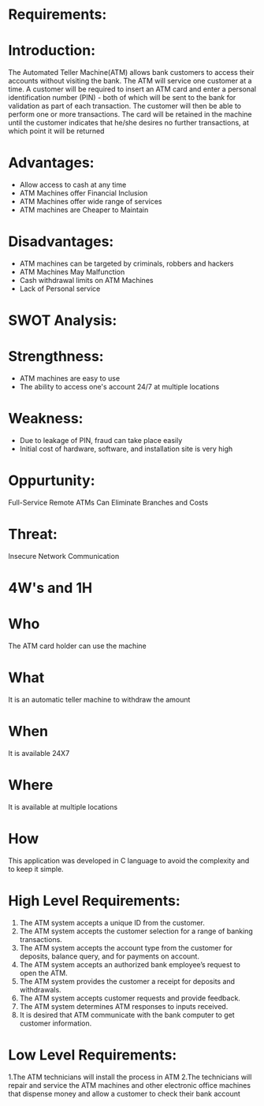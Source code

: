 
# Requirements:

# Introduction:
The Automated Teller Machine(ATM) allows bank customers to access their accounts without visiting the bank. The ATM will service one customer at a time. A customer will be required to insert an ATM card and enter a personal identification number (PIN) - both of which will be sent to the bank for validation as part of each transaction. The customer will then be able to perform one or more transactions. The card will be retained in the machine until the customer indicates that he/she desires no further transactions, at which point it will be returned

# Advantages:
  * Allow access to cash at any time
  * ATM Machines offer Financial Inclusion
  * ATM Machines offer wide range of services
  * ATM machines are Cheaper to Maintain

# Disadvantages:
  * ATM machines can be targeted by criminals, robbers and hackers
  * ATM Machines May Malfunction
  * Cash withdrawal limits on ATM Machines
  * Lack of Personal service
 
# SWOT Analysis:

# Strengthness:
  * ATM machines are easy to use
  * The ability to access one's account 24/7 at multiple locations
 
# Weakness:
  * Due to leakage of PIN, fraud can take place easily
  * Initial cost of hardware, software, and installation site is very high
 
# Oppurtunity:
 Full-Service Remote ATMs Can Eliminate Branches and Costs
 
# Threat:
 Insecure Network Communication
 
# 4W's and 1H

# Who
 The ATM card holder can use the machine
 
# What
 It is an automatic teller machine to withdraw the amount
 
# When
 It is available 24X7
 
# Where
 It is available at multiple locations
 
# How
 This application was developed in C language to avoid the complexity and to keep it simple.
 
# High Level Requirements:
  1. The ATM system  accepts a unique ID from the customer.
  2. The ATM system  accepts the customer selection for a range of banking transactions.
  3. The ATM system  accepts the account type from the customer for deposits, balance query, and for payments on account.
  4. The ATM system accepts an authorized bank employee’s request to open the ATM.
  5. The ATM system provides the customer a receipt for deposits and withdrawals.
  6. The ATM system accepts customer requests and provide feedback.
  7. The ATM system determines ATM responses to inputs received.
  8. It is desired that ATM communicate with the bank computer to get customer information.
  
# Low Level Requirements:
  1.The ATM technicians will install the process in ATM
  2.The technicians will repair and service the ATM machines and other electronic office machines that dispense money and allow a customer to check their bank account
  
